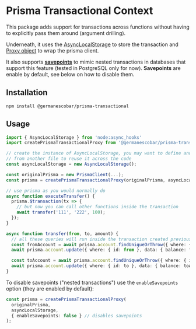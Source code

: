 # Prisma Transactional Context

This package adds support for transactions across functions without having to explicitly pass them around (argument drilling).

Underneath, it uses the [AsyncLocalStorage](https://nodejs.org/api/async_context.html) to store the transaction and [Proxy object](https://developer.mozilla.org/en-US/docs/Web/JavaScript/Reference/Global_Objects/Proxy) to wrap the prisma client.

It also supports [**savepoints**](https://en.wikipedia.org/wiki/Savepoint) to mimic nested transactions in databases that support this feature (tested in PostgreSQL only for now). **Savepoints** are enable by default, see below on how to disable them.

## Installation

```
npm install @germanescobar/prisma-transactional
```

## Usage

```typescript
import { AsyncLocalStorage } from 'node:async_hooks'
import createPrismaTransactionalProxy from '@germanescobar/prisma-transactional'

// create the instance of AsyncLocalStorage, you may want to define and export this 
// from another file to reuse it across the code
const asyncLocalStorage = new AsyncLocalStorage();

const originalPrisma = new PrismaClient(...);
const prisma = createPrismaTransactionalProxy(originalPrisma, asyncLocalStorage);

// use prisma as you would normally do
async function executeTransfer() {
  prisma.$transaction(tx => {
    // but now you can call other functions inside the transaction
    await transfer('111', '222', 100);
  });
}

async function transfer(from, to, amount) {
  // all these queries will run inside the transaction created previously
  const fromAccount = await prisma.account.findUniqueOrThrow({ where: { id: from }});
  await prisma.account.update({ where: { id: from }, data: { balance: fromAccount.balance - amount } });

  const toAccount = await prisma.account.findUniqueOrThrow({ where: { id: to }});
  await prisma.account.update({ where: { id: to }, data: { balance: toAccount.balance + amount } });
}
```

To disable savepoints ("nested transactions") use the `enableSavepoints` option (they are enabled by default):

```typescript
const prisma = createPrismaTransactionalProxy(
  originalPrisma, 
  asyncLocalStorage, 
  { enableSavepoints: false } // disables savepoints
);
```